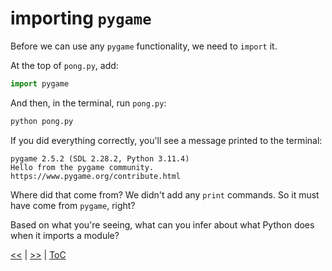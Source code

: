# importing `pygame`

Before we can use any `pygame` functionality, we need to `import` it.

At the top of `pong.py`, add:

```python
import pygame
```

And then, in the terminal, run `pong.py`:

```bash
python pong.py
```

If you did everything correctly, you'll see a message printed to the terminal:

```
pygame 2.5.2 (SDL 2.28.2, Python 3.11.4)
Hello from the pygame community. https://www.pygame.org/contribute.html
```

Where did that come from? We didn't add any `print` commands. So it must have
come from `pygame`, right?

Based on what you're seeing, what can you infer about what Python does when
it imports a module?

[<<](guide_012.md) | [>>](guide_014.md) | [ToC](toc.md)

